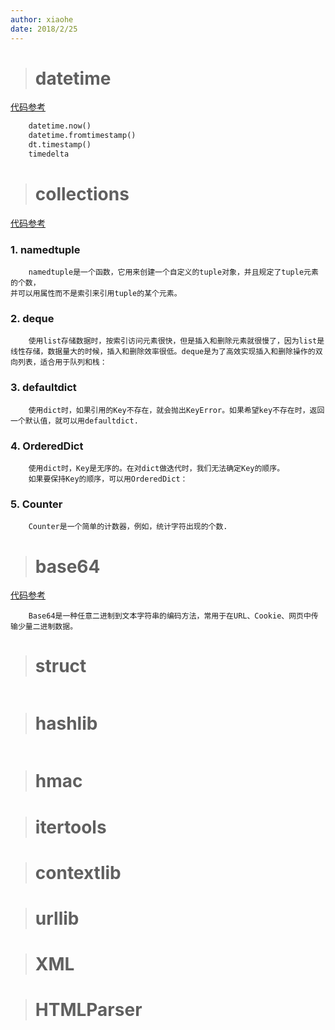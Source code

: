 ```yaml
---
author: xiaohe
date: 2018/2/25
---
```


> # datetime

[代码参考](https://github.com/michaelliao/learn-python3/blob/master/samples/commonlib/use_datetime.py)

```python
    datetime.now()
    datetime.fromtimestamp()
    dt.timestamp()
    timedelta
```

> # collections

[代码参考](https://github.com/michaelliao/learn-python3/blob/master/samples/commonlib/use_collections.py)

### 1. namedtuple

```
    namedtuple是一个函数，它用来创建一个自定义的tuple对象，并且规定了tuple元素的个数，
并可以用属性而不是索引来引用tuple的某个元素。
```

### 2. deque

```
    使用list存储数据时，按索引访问元素很快，但是插入和删除元素就很慢了，因为list是线性存储，数据量大的时候，插入和删除效率很低。deque是为了高效实现插入和删除操作的双向列表，适合用于队列和栈：
```
### 3. defaultdict

```
    使用dict时，如果引用的Key不存在，就会抛出KeyError。如果希望key不存在时，返回一个默认值，就可以用defaultdict.
```

### 4. OrderedDict

```
    使用dict时，Key是无序的。在对dict做迭代时，我们无法确定Key的顺序。
    如果要保持Key的顺序，可以用OrderedDict：
```

### 5. Counter

```
    Counter是一个简单的计数器，例如，统计字符出现的个数.
```

># base64

[代码参考](https://github.com/michaelliao/learn-python3/blob/master/samples/commonlib/do_base64.py)
```
    Base64是一种任意二进制到文本字符串的编码方法，常用于在URL、Cookie、网页中传输少量二进制数据。
```

># struct

```
```

># hashlib
```
```

># hmac

># itertools

># contextlib

># urllib

># XML

># HTMLParser






















